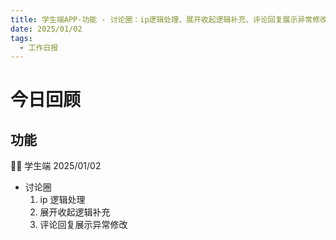 ```yaml
---
title: 学生端APP-功能 - 讨论圈：ip逻辑处理、展开收起逻辑补充、评论回复展示异常修改
date: 2025/01/02
tags:
  - 工作日报
---
```


# 今日回顾

## 功能

👨‍🏫 学生端 2025/01/02

- 讨论圈
  1. ip 逻辑处理
  2. 展开收起逻辑补充
  3. 评论回复展示异常修改
